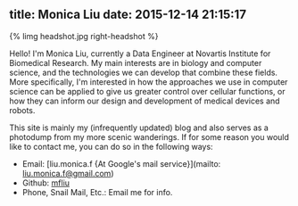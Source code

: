 title: Monica Liu
date: 2015-12-14 21:15:17
---
{% limg headshot.jpg right-headshot %}

Hello! I'm Monica Liu, currently a Data Engineer at Novartis Institute for Biomedical Research. My main interests are in biology and computer science, and the technologies we can develop that combine these fields. More specifically, I'm interested in how the approaches we use in computer science can be applied to give us greater control over cellular functions, or how they can inform our design and development of medical devices and robots.

This site is mainly my (infrequently updated) blog and also serves as a photodump from my more scenic wanderings. If for some reason you would like to contact me, you can do so in the following ways:

* Email: [liu.monica.f {At Google's mail service}](mailto: liu.monica.f@gmail.com)
* Github: [mfliu](https://github.com/mfliu)
* Phone, Snail Mail, Etc.: Email me for info.
